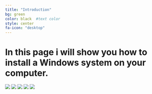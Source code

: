 ```yaml
---
title: "Introduction"
bg: green     
color: black  #text color
style: center
fa-icon: "desktop"
---
```


# In this page i will show you how to install a Windows system on your computer.
<img src="http://knowledge76.com/images/Windows_Dual_Install_09.png"/>
<img src="http://www.techtalkz.com/gallery/files/1/Windows7-2008-11-04-14-55-06.jpg"/>
<img src="http://4.bp.blogspot.com/-w2x_9Jilrcw/UegQi7nPYZI/AAAAAAAABu0/Af6dmJIawNo/s1600/windows_8_step7.png"/>
<img src="http://0.tqn.com/d/pcsupport/1/S/1/6/-/-/windows-7-install-9.jpg"/>
<img src="http://0.tqn.com/d/pcsupport/1/W/c/5/-/-/windows-7-install-1.jpg"/>
